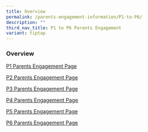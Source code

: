 ```yaml
---
title: Overview
permalink: /parents-engagement-information/P1-to-P6/
description: ""
third_nav_title: P1 to P6 Parents Engagement
variant: tiptap
---
```

<h3>Overview</h3>
<p><a href="/parents-engagement-information/p1/" rel="noopener noreferrer nofollow" target="_blank">P1 Parents Engagement Page</a>
</p>
<p><a href="/parents-engagement-information/P2" rel="noopener noreferrer nofollow" target="_blank">P2 Parents Engagement Page</a>
</p>
<p><a href="/parents-engagement-information/P3" rel="noopener noreferrer nofollow" target="_blank">P3 Parents Engagement Page</a>
</p>
<p><a href="/parents-engagement-information/p4" rel="noopener noreferrer nofollow" target="_blank">P4 Parents Engagement Page</a>
</p>
<p><a href="/parents-engagement-information/P5" rel="noopener noreferrer nofollow" target="_blank">P5 Parents Engagement Page</a>
</p>
<p><a href="/parents-engagement-information/p6" rel="noopener noreferrer nofollow" target="_blank">P6 Parents Engagement Page</a>
</p>